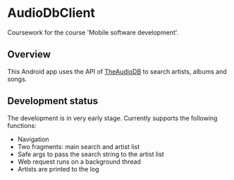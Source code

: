 # AudioDbClient

Coursework for the course 'Mobile software development'.

## Overview

This Android app uses the API of [TheAudioDB](https://theaudiodb.com/) to search artists, albums and songs.

## Development status

The development is in very early stage. Currently supports the following functions:

- Navigation
- Two fragments: main search and artist list
- Safe args to pass the search string to the artist list
- Web request runs on a background thread
- Artists are printed to the log
